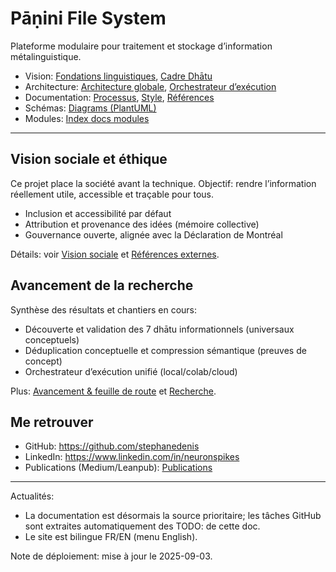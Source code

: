 # Pāṇini File System

Plateforme modulaire pour traitement et stockage d’information métalinguistique.

- Vision: [Fondations linguistiques](linguistic-foundations.md), [Cadre Dhātu](dhatu-framework.md)
- Architecture: [Architecture globale](architecture.md), [Orchestrateur d’exécution](specs/execution-orchestrator.md)
- Documentation: [Processus](doc-process.md), [Style](style-guide.md), [Références](references.md)
- Schémas: [Diagrams (PlantUML)](diagrams.md)
- Modules: [Index docs modules](modules/index.md)

---

## Vision sociale et éthique

Ce projet place la société avant la technique. Objectif: rendre l’information réellement utile, accessible et traçable pour tous.

- Inclusion et accessibilité par défaut
- Attribution et provenance des idées (mémoire collective)
- Gouvernance ouverte, alignée avec la Déclaration de Montréal

Détails: voir [Vision sociale](vision-sociale.md) et [Références externes](references.md).

## Avancement de la recherche

Synthèse des résultats et chantiers en cours:

- Découverte et validation des 7 dhātu informationnels (universaux conceptuels)
- Déduplication conceptuelle et compression sémantique (preuves de concept)
- Orchestrateur d’exécution unifié (local/colab/cloud)

Plus: [Avancement & feuille de route](avancement.md) et [Recherche](research/index.md).

## Me retrouver

- GitHub: https://github.com/stephanedenis
- LinkedIn: https://www.linkedin.com/in/neuronspikes
- Publications (Medium/Leanpub): [Publications](publications.md)

---

Actualités:
- La documentation est désormais la source prioritaire; les tâches GitHub sont extraites automatiquement des TODO: de cette doc.
- Le site est bilingue FR/EN (menu English).

Note de déploiement: mise à jour le 2025-09-03.

